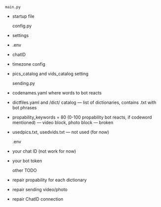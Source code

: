 	main.py
 - startup file

	config.py
 - settings
 - .env
 - chatID
 - timezone config
 - pics_catalog and vids_catalog setting

	sending.py
 - codenames.yaml where words to bot reacts
 - dictfiles.yaml and /dict/ catalog — list of dictionaries, contains .txt with bot phrases
 - propability_keywords = 80 (0-100 propability bot reacts, if codeword mentioned)
 — video block, photo block — broken
 - usedpics.txt, usedvids.txt — not used (for now)

	.env
 - your chat ID (not work for now)
 - your bot token

	other
TODO
 - repair propability for each dictionary
 - repair sending video/photo
 - repair ChatID connection


